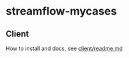 # streamflow-mycases


## Client

How to install and docs, see [client/readme.md](https://github.com/jayway/streamflow-mycases/tree/develop/client)